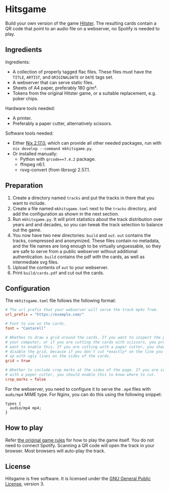 # Hitsgame

Build your own version of the game [Hitster][hitster]. The resulting cards
contain a QR code that point to an audio file on a webserver, no Spotify is
needed to play.

## Ingredients

Ingredients:

 * A collection of properly tagged flac files. These files must have the
   `TITLE`, `ARTIST`, and `ORIGINALDATE` or `DATE` tags set.
 * A webserver that can serve static files.
 * Sheets of A4 paper, preferably 180 g/m².
 * Tokens from the original Hitster game, or a suitable replacement,
   e.g. poker chips.

Hardware tools needed:

 * A printer.
 * Preferably a paper cutter, alternatively scissors.

Software tools needed:

 * Either [Nix 2.17.0][nix217], which can provide all other needed packages,
   run with `nix develop --command mkhitsgame.py`.
 * Or installed manually:
   * Python with `qrcode==7.4.2` package.
   * ffmpeg n6.1.
   * rsvg-convert (from librsvg) 2.57.1.

## Preparation

 1. Create a directory named `tracks` and put the tracks in there that you want
    to include.
 2. Create a file named `mkhitsgame.toml` next to the `tracks` directory, and
    add the configuration as shown in the next section.
 3. Run `mkhitsgame.py`. It will print statistics about the track distribution
    over years and and decades, so you can tweak the track selection to balance
    out the game.
 4. You now have two new directories: `build` and `out`. `out` contains the
    tracks, compressed and anonymized. These files contain no metadata, and the
    file names are long enough to be virtually unguessable, so they are safe to
    serve from a public webserver without additional authentication. `build`
    contains the pdf with the cards, as well as intermediate svg files.
 5. Upload the contents of `out` to your webserver.
 6. Print `build/cards.pdf` and cut out the cards.

## Configuration

The `mkhitsgame.toml` file follows the following format:

```toml
# The url prefix that your webserver will serve the track mp4s from.
url_prefix = "https://example.com/"

# Font to use on the cards.
font = "Cantarell"

# Whethes to draw a grid around the cards. If you want to inspect the pdf on
# your computer, or if you are cutting the cards with scissors, you probably
# want to enable this. If you are cutting with a paper cutter, you should
# disable the grid, because if you don't cut *exactly* on the line you'll end
# up with ugly lines on the sides of the cards.
grid = true

# Whether to include crop marks at the sides of the page. If you are cutting
# with a paper cutter, you should enable this to know where to cut.
crop_marks = false
```

For the webserver, you need to configure it to serve the `.mp4` files with
`audo/mp4` MIME type. For Nginx, you can do this using the following snippet:

```nginx
types {
  audio/mp4 mp4;
}
```

## How to play

Refer [the original game rules][howplay] for how to play the game itself. You
do not need to connect Spotify. Scanning a QR code will open the track in your
browser. Most browsers will auto-play the track.

## License

Hitsgame is free software. It is licensed under the
[GNU General Public License][gplv3], version 3.

[gplv3]:   https://www.gnu.org/licenses/gpl-3.0.html
[hitster]: https://boardgamegeek.com/boardgame/318243/hitster
[howplay]: https://hitstergame.com/en-us/how-to-play-premium/
[nix217]:  https://nixos.org/download#nix-more
